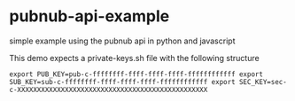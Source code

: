 # pubnub-api-example
simple example using the pubnub api in python and javascript

This demo expects a private-keys.sh file with the following structure

`export PUB_KEY=pub-c-ffffffff-ffff-ffff-ffff-ffffffffffff
export SUB_KEY=sub-c-ffffffff-ffff-ffff-ffff-ffffffffffff
export SEC_KEY=sec-c-XXXXXXXXXXXXXXXXXXXXXXXXXXXXXXXXXXXXXXXXXXXXXXXX`
